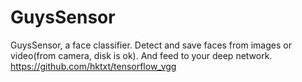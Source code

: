 # GuysSensor #
GuysSensor, a face classifier. Detect and save faces from images or video(from camera, disk is ok). And feed to your deep network.
<https://github.com/hktxt/tensorflow_vgg>

